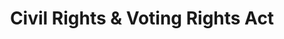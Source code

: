 ---
title: Civil Rights & Voting Rights Act
key: civil_rights
index: 8
output: true
layout: category
show_categories: false
---